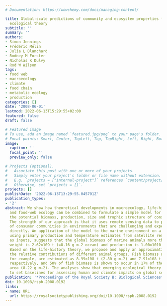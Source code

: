 ```yaml
---
# Documentation: https://wowchemy.com/docs/managing-content/

title: Global-scale predictions of community and ecosystem properties from simple
  ecological theory
subtitle: ''
summary: ''
authors:
- Simon Jennings
- Frédéric Mélin
- Julia L Blanchard
- Rodney M Forster
- Nicholas K Dulvy
- Rod W Wilson
tags:
- food web
- macroecology
- climate
- food chain
- metabolic ecology
- production
categories: []
date: '2008-06-01'
lastmod: 2022-06-13T15:29:55+02:00
featured: false
draft: false

# Featured image
# To use, add an image named `featured.jpg/png` to your page's folder.
# Focal points: Smart, Center, TopLeft, Top, TopRight, Left, Right, BottomLeft, Bottom, BottomRight.
image:
  caption: ''
  focal_point: ''
  preview_only: false

# Projects (optional).
#   Associate this post with one or more of your projects.
#   Simply enter your project's folder or file name without extension.
#   E.g. `projects = ["internal-project"]` references `content/project/deep-learning/index.md`.
#   Otherwise, set `projects = []`.
projects: []
publishDate: '2022-06-13T13:29:55.045701Z'
publication_types:
- '2'
abstract: We show how theoretical developments in macroecology, life-history theory
  and food-web ecology can be combined to formulate a simple model for predicting
  the potential biomass, production, size and trophic structure of consumer communities.
  The strength of our approach is that it uses remote sensing data to predict properties
  of consumer communities in environments that are challenging and expensive to sample
  directly. An application of the model to the marine environment on a global scale,
  using primary production and temperature estimates from satellite remote sensing
  as inputs, suggests that the global biomass of marine animals more than 10−5 g wet
  weight is 2.62×109 t (=8.16 g m−2 ocean) and production is 1.00×1010 t yr−1 (31.15 g m−2 yr−1).
  Based on the life-history theory, we propose and apply an approximation for distinguishing
  the relative contributions of different animal groups. Fish biomass and production,
  for example, are estimated as 8.99×108 t (2.80 g m−2) and 7.91×108 t yr−1 (2.46 g m−2 yr−1),
  respectively, and 50% of fish biomass is shown to occur in 17% of the total ocean
  area (8.22 g m−2). The analyses show that emerging ecological theory can be synthesized
  to set baselines for assessing human and climate impacts on global scales.
publication: '*Proceedings of the Royal Society B: Biological Sciences*'
doi: 10.1098/rspb.2008.0192
links:
- name: URL
  url: https://royalsocietypublishing.org/doi/10.1098/rspb.2008.0192
---
```

